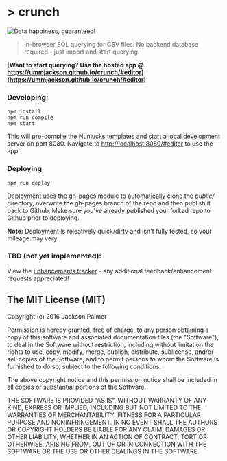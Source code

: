 # > crunch

![Data happiness, guaranteed!](http://i.imgur.com/As3wTMC.gif)

> In-browser SQL querying for CSV files. No backend database required - just import and start querying.

**[Want to start querying? Use the hosted app @ https://ummjackson.github.io/crunch/#editor](https://ummjackson.github.io/crunch/#editor)**

### Developing:

```
npm install
npm run compile
npm start
```

This will pre-compile the Nunjucks templates and start a local development server on port 8080. Navigate to [http://localhost:8080/#editor](http://localhost:8080/#editor) to use the app.

### Deploying

```
npm run deploy
```

Deployment uses the gh-pages module to automatically clone the *public/* directory, overwrite the gh-pages branch of the repo and then publish it back to Github. Make sure you've already published your forked repo to Github prior to deploying. 

**Note:** Deployment is releatively quick/dirty and isn't fully tested, so your mileage may very.

### TBD (not yet implemented):

View the [Enhancements tracker](https://github.com/ummjackson/crunch/issues?q=is%3Aissue+is%3Aopen+label%3Aenhancement) - any additional feedback/enhancement requests appreciated!

## The MIT License (MIT)
Copyright (c) 2016 Jackson Palmer

Permission is hereby granted, free of charge, to any person obtaining a copy
of this software and associated documentation files (the "Software"), to deal
in the Software without restriction, including without limitation the rights
to use, copy, modify, merge, publish, distribute, sublicense, and/or sell
copies of the Software, and to permit persons to whom the Software is
furnished to do so, subject to the following conditions:

The above copyright notice and this permission notice shall be included in all
copies or substantial portions of the Software.

THE SOFTWARE IS PROVIDED "AS IS", WITHOUT WARRANTY OF ANY KIND, EXPRESS OR
IMPLIED, INCLUDING BUT NOT LIMITED TO THE WARRANTIES OF MERCHANTABILITY,
FITNESS FOR A PARTICULAR PURPOSE AND NONINFRINGEMENT. IN NO EVENT SHALL THE
AUTHORS OR COPYRIGHT HOLDERS BE LIABLE FOR ANY CLAIM, DAMAGES OR OTHER
LIABILITY, WHETHER IN AN ACTION OF CONTRACT, TORT OR OTHERWISE, ARISING FROM,
OUT OF OR IN CONNECTION WITH THE SOFTWARE OR THE USE OR OTHER DEALINGS IN THE
SOFTWARE.

